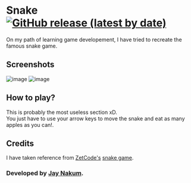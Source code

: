 # Snake [![GitHub release (latest by date)](https://img.shields.io/github/v/release/JayNakum/Snake?label=Download&style=for-the-badge)](https://github.com/JayNakum/Snake/releases)
On my path of learning game developement, I have tried to recreate the famous snake game.

## Screenshots
![image](https://user-images.githubusercontent.com/45930809/147413523-d90a2dbc-df19-41e8-a8d7-12a3ebd13ba8.png)
![image](https://user-images.githubusercontent.com/45930809/147413533-13c974bb-abfd-42d6-8334-01f69d26d69a.png)

## How to play?
This is probably the most useless section xD.  
You just have to use your arrow keys to move the snake and eat as many apples as you can!.

## Credits
I have taken reference from [ZetCode's](https://zetcode.com) [snake game](https://github.com/janbodnar/Java-Snake-Game).

### Developed by [Jay Nakum](https://jaynakum.github.io).
